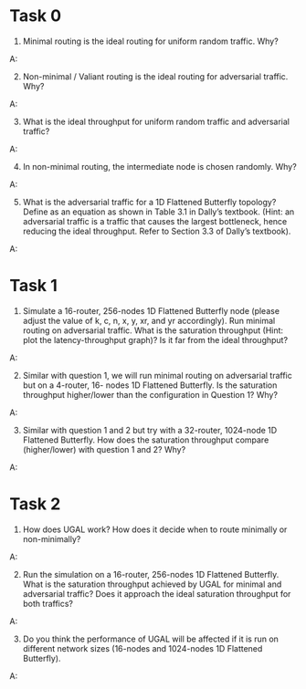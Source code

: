 # Task 0
1. Minimal routing is the ideal routing for uniform random traffic. Why?

A: 

2. Non-minimal / Valiant routing is the ideal routing for adversarial traffic. Why?

A:

3. What is the ideal throughput for uniform random traffic and adversarial traffic?

A: 

4. In non-minimal routing, the intermediate node is chosen randomly. Why?

A: 

5. What is the adversarial traffic for a 1D Flattened Butterfly topology? Define as an equation as 
shown in Table 3.1 in Dally’s textbook. (Hint: an adversarial traffic is a traffic that causes the 
largest bottleneck, hence reducing the ideal throughput. Refer to Section 3.3 of Dally’s textbook).

A: 

# Task 1
1. Simulate a 16-router, 256-nodes 1D Flattened Butterfly node (please adjust the value of k, c, n, 
x, y, xr, and yr accordingly). Run minimal routing on adversarial traffic. What is the saturation 
throughput (Hint: plot the latency-throughput graph)? Is it far from the ideal throughput?

A: 

2. Similar with question 1, we will run minimal routing on adversarial traffic but on a 4-router, 16-
nodes 1D Flattened Butterfly. Is the saturation throughput higher/lower than the configuration 
in Question 1? Why?

A: 

3. Similar with question 1 and 2 but try with a 32-router, 1024-node 1D Flattened Butterfly. How 
does the saturation throughput compare (higher/lower) with question 1 and 2? Why? 

A:

# Task 2
1. How does UGAL work? How does it decide when to route minimally or non-minimally?

A: 

2. Run the simulation on a 16-router, 256-nodes 1D Flattened Butterfly. What is the saturation throughput achieved by UGAL for minimal and adversarial traffic? Does it approach the ideal saturation throughput for both traffics?

A: 

3. Do you think the performance of UGAL will be affected if it is run on different network sizes (16-nodes and 1024-nodes 1D Flattened Butterfly).

A: 